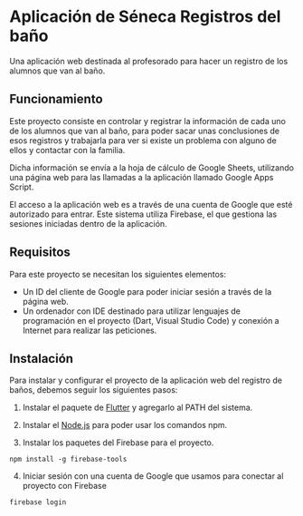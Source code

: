 # Aplicación de Séneca Registros del baño

Una aplicación web destinada al profesorado para hacer un registro de los alumnos que van al baño.

## Funcionamiento

Este proyecto consiste en controlar y registrar la información de cada uno de los alumnos que van al baño, para poder sacar unas conclusiones de esos registros y trabajarla para ver si existe un problema con alguno de ellos y contactar con la familia.

Dicha información se envía a la hoja de cálculo de Google Sheets, utilizando una página web para las llamadas a la aplicación llamado Google Apps Script.

El acceso a la aplicación web es a través de una cuenta de Google que esté autorizado para entrar. Este sistema utiliza Firebase, el que gestiona las sesiones iniciadas dentro de la aplicación.

## Requisitos

Para este proyecto se necesitan los siguientes elementos:
- Un ID del cliente de Google para poder iniciar sesión a través de la página web.
- Un ordenador con IDE destinado para utilizar lenguajes de programación en el proyecto (Dart, Visual Studio Code) y conexión a Internet para realizar las peticiones.

## Instalación

Para instalar y configurar el proyecto de la aplicación web del registro de baños, debemos seguir los siguientes pasos:

1. Instalar el paquete de [Flutter](https://docs.flutter.dev/get-started/install) y agregarlo al PATH del sistema.

2. Instalar el [Node.js](https://nodejs.org/es) para poder usar los comandos npm.

3. Instalar los paquetes del Firebase para el proyecto.
```
npm install -g firebase-tools
```
4. Iniciar sesión con una cuenta de Google que usamos para conectar al proyecto con Firebase
```
firebase login
```

